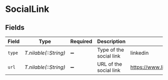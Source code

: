 # SocialLink


## Fields

| Field                                      | Type                                       | Required                                   | Description                                | Example                                    |
| ------------------------------------------ | ------------------------------------------ | ------------------------------------------ | ------------------------------------------ | ------------------------------------------ |
| `type`                                     | *T.nilable(::String)*                      | :heavy_minus_sign:                         | Type of the social link                    | linkedin                                   |
| `url`                                      | *T.nilable(::String)*                      | :heavy_minus_sign:                         | URL of the social link                     | https://www.linkedin.com/in/romainsestier/ |